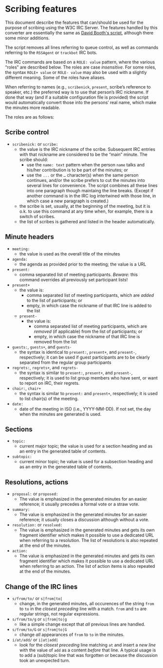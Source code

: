 # Scribing features

This document describe the features that can/should be used for the purpose of scribing using the W3C IRC Server. The features handled by this converter are essentially the same as [David Booth's script](https://dev.w3.org/2002/scribe/scribedoc.htm), although there some minor additions.

The script removes all lines referring to queue control, as well as commands referring to the `RSSAgent` or `trackbot` IRC bots.

The IRC commands are based on a `ROLE: value` pattern, where the various “roles” are described below. The roles are case _insensitive_. For some roles, the syntax `ROLE+ value` or `ROLE- value` may also be used with a slightly different meaning. Some of the roles have aliases.

When referring to names (e.g., `scribenick`, `present`, scribe’s reference to speaker, etc.) the preferred way is to use that person’s IRC nickname. If done that way (and if a suitable configuration file is provided) the script would automatically convert those into the persons’ real name, which make the minutes more readable.

The roles are as follows:

## Scribe control

* `scribenick:` or `scribe:`
	* the value is the IRC nickname of the scribe. Subsequent IRC entries with that nickname are considered to be the “main” minute. The scribe should:
		* use the `name: text` pattern when the person `name` talks and his/her contribution is to be part of the minutes; or
		* use the `...` or the `…` character(s) when the same person continues, and/or the scribe prefers to cut the minutes into several lines for convenience. The script combines all these lines into one paragraph though maintaing the line breaks. (Except if another command is in the IRC log intertwined with those line, in which case a new paragraph is created.)
	* the scribe is set, usually, at the beginning of the meeting, but it is o.k. to use this command at any time when, for example, there is a switch of scribes.
	* the list of scribes is gathered and listed in the header automatically.

## Minute headers

* `meeting:`
	* the value is used as the overall title of the minutes
* `agenda:`
	* the agenda as provided prior to the meeting; the value is a URL
* `present:`
	* comma separated list of meeting participants. *Beware:* this command overrides all previously set participant lists!
* `present+`
	* the value is:
		* comma separated list of meeting participants, which are *added* to the list of participants; or
		* empty, in which case the nickname of that IRC line is added to the list
	* `present-`
		* the value is:
			* comma separated list of meeting participants, which are *removed* (if applicable) from the list of participants; or
			* empty, in which case the nickname of that IRC line is removed from the list
* `guests:`, `guests+`, and `guests-`
 	* the syntax is identical to `present:`, `present+`, and `present-`, respectively; it can be used if guest participants are to be clearly separated from the regular group participants
* `regrets:`, `regrets+`, and `regrets-`
	* the syntax is similar to `present:`, `present+`, and `present-`, respectively; it is used to list group members who have sent, or want to report on IRC, their regrets.
* `chair:`, `chair+`
	* the syntax is similar to `present:` and `present+`, respectively; it is used to list chair(s) of the meeting.
* `date:`
	* date of the meeting in ISO (i.e., YYYY-MM-DD). If not set, the day when the minutes are generated is used.

## Sections

* `topic:`
	* current major topic; the value is used for a section heading and as an entry in the generated table of contents.
* `subtopic:`
	* current minor topic; he value is used for a subsection heading and as an entry in the generated table of contents.

## Resolutions, actions

* `proposal:` or `proposed:`
	* The value is emphasized in the generated minutes for an easier reference; it usually precedes a formal vote or a straw vote.
* `summary:`
	* The value is emphasized in the generated minutes for an easier reference; it usually closes a discussion although without a vote.
* `resolution:` or `resolved:`
	* The value is emphasized in the generated minutes and gets its own fragment identifier which makes it possible to use a dedicated URL when referring to a resolution. The list of resolutions is also repeated at the end of the minutes.
* `action:`
	* The value is emphasized in the generated minutes and gets its own fragment identifier which makes it possible to use a dedicated URL when referring to an action. The list of action items is also repeated at the end of the minutes.

## Change of the IRC lines

* `s/from/to/` or `s|from|to|`
	* change, in the generated minutes, all occurences of the string `from` to `to` in the _closest preceding_ line with a match. `from` and `to` are regular strings, not regular expressions.
* `s/from/to/g` or `s|from|to|g`
	* like a simple change except that *all* previous lines are handled.
* `s/from/to/G` or `s|from|to|G`
	* change *all* appearances of `from` to `to` in the minutes.
* `i/at/add/` or `i|at|add|`
	* look for the _closest preceding_ line matching `at` and insert a *new line* with the value of `add` as a content *before* that line. A typical usage is to add a (sub)topic line that was forgotten or because the discussion took an unexpected turn.
